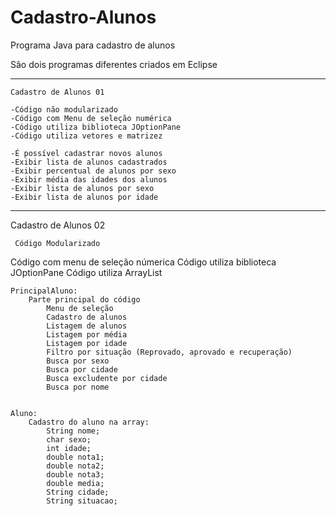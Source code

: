 # Cadastro-Alunos
Programa Java para cadastro de alunos

São dois programas diferentes criados em Eclipse

-----------------------------------------------------------  

	Cadastro de Alunos 01

  	-Código não modularizado
 	-Código com Menu de seleção numérica
  	-Código utiliza biblioteca JOptionPane
  	-Código utiliza vetores e matrizez
  
 	-É possível cadastrar novos alunos
  	-Exibir lista de alunos cadastrados
  	-Exibir percentual de alunos por sexo
  	-Exibir média das idades dos alunos
  	-Exibir lista de alunos por sexo
  	-Exibir lista de alunos por idade
  
-----------------------------------------------------------  
  
Cadastro de Alunos 02

 	 Código Modularizado
  Código com menu de seleção númerica
  Código utiliza biblioteca JOptionPane
  Código utiliza ArrayList
  
  	PrincipalAluno:
    	Parte principal do código
			Menu de seleção
    		Cadastro de alunos
    		Listagem de alunos
  			Listagem por média
    		Listagem por idade
    		Filtro por situação (Reprovado, aprovado e recuperação)
    		Busca por sexo
    		Busca por cidade
    		Busca excludente por cidade
    		Busca por nome
   
	
	Aluno:
 		Cadastro do aluno na array:
			String nome;
			char sexo;
			int idade;
			double nota1;
			double nota2;
			double nota3;
      		double media;
      		String cidade;
      		String situacao;
